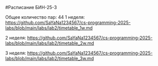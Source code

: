 #Расписание БИН-25-3

Общее количество пар: 44
1 неделя: 
https://github.com/SaYaNa1234567/cs-programming-2025-labs/blob/main/labs/lab2/timetable_1w.md

2 неделя:
https://github.com/SaYaNa1234567/cs-programming-2025-labs/blob/main/labs/lab2/timetable_2w.md

3 неделя:
https://github.com/SaYaNa1234567/cs-programming-2025-labs/blob/main/labs/lab2/timetable_3w.md
